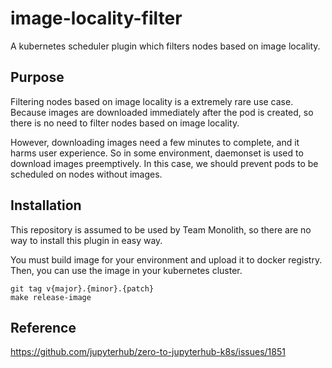 # image-locality-filter
A kubernetes scheduler plugin which filters nodes based on image locality.

## Purpose

Filtering nodes based on image locality is a extremely rare use case.
Because images are downloaded immediately after the pod is created,
so there is no need to filter nodes based on image locality.

However, downloading images need a few minutes to complete,
and it harms user experience.
So in some environment, daemonset is used to download images preemptively.
In this case, we should prevent pods to be scheduled on nodes without images.

## Installation

This repository is assumed to be used by Team Monolith,
so there are no way to install this plugin in easy way.

You must build image for your environment and upload it to docker registry.
Then, you can use the image in your kubernetes cluster.

```
git tag v{major}.{minor}.{patch}
make release-image
```

## Reference
https://github.com/jupyterhub/zero-to-jupyterhub-k8s/issues/1851